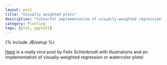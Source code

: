 ```yaml
---
layout: post
title: "Visually weighted plots"
description: "Colourful implementation of visually-weighted regression"
category: Plotting
tags: [plot, ggplot2]
---
```

{% include JB/setup %}

[Here](http://www.nicebread.de/visually-weighted-watercolor-plots-new-variants-please-vote/) is a really nice post by Felix Schönbrodt with illustrations and an implementation of visually-weighted regression or watercolor plots! 

